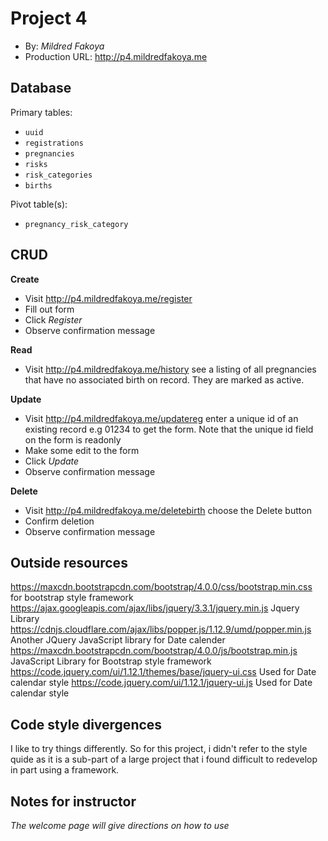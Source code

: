 # Project 4
+ By: *Mildred Fakoya*
+ Production URL: <http://p4.mildredfakoya.me>

## Database

Primary tables:
  + `uuid`
  + `registrations`
  + `pregnancies`
  + `risks`
  + `risk_categories`
  + `births`
  
Pivot table(s):
  + `pregnancy_risk_category`


## CRUD
__Create__
  + Visit <http://p4.mildredfakoya.me/register>
  + Fill out form
  + Click *Register*
  + Observe confirmation message
  
__Read__
  + Visit <http://p4.mildredfakoya.me/history> see a listing of all pregnancies that have no associated birth on record. They are marked as active.
  
__Update__
  + Visit <http://p4.mildredfakoya.me/updatereg> enter a unique id of an existing record e.g 01234 to get the form. Note that the unique id field on the form is readonly
  + Make some edit to the form
  + Click *Update*
  + Observe confirmation message
  
__Delete__
  + Visit <http://p4.mildredfakoya.me/deletebirth> choose the Delete button
  + Confirm deletion
  + Observe confirmation message

## Outside resources
<https://maxcdn.bootstrapcdn.com/bootstrap/4.0.0/css/bootstrap.min.css> for bootstrap style framework
<https://ajax.googleapis.com/ajax/libs/jquery/3.3.1/jquery.min.js> Jquery Library
<https://cdnjs.cloudflare.com/ajax/libs/popper.js/1.12.9/umd/popper.min.js> Another JQuery JavaScript library for Date calender
<https://maxcdn.bootstrapcdn.com/bootstrap/4.0.0/js/bootstrap.min.js> JavaScript Library for Bootstrap style framework
<https://code.jquery.com/ui/1.12.1/themes/base/jquery-ui.css> Used for Date calendar style
<https://code.jquery.com/ui/1.12.1/jquery-ui.js> Used for Date calendar style


## Code style divergences
I like to try things differently. So for this project, i didn't refer to the style quide as it is a sub-part of a large project that i found difficult to redevelop in part using a framework. 

## Notes for instructor
*The welcome page will give directions on how to use*
